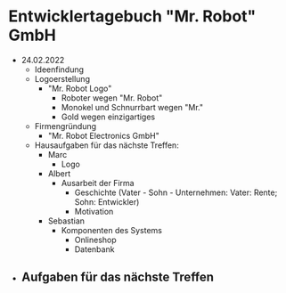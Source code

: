 # Entwicklertagebuch "Mr. Robot" GmbH

- 24.02.2022
	- Ideenfindung
	- Logoerstellung
		- "Mr. Robot Logo"
			- Roboter wegen "Mr. Robot"
			- Monokel und Schnurrbart wegen "Mr."
			- Gold wegen einzigartiges
	- Firmengründung
		- "Mr. Robot Electronics GmbH"
	- Hausaufgaben für das nächste Treffen:
		- Marc
			- Logo
		- Albert
			- Ausarbeit der Firma
				- Geschichte (Vater - Sohn - Unternehmen: Vater: Rente; Sohn: Entwickler)
				- Motivation
		- Sebastian
			- Komponenten des Systems
				- Onlineshop
				- Datenbank
- Aufgaben für das nächste Treffen
	- 